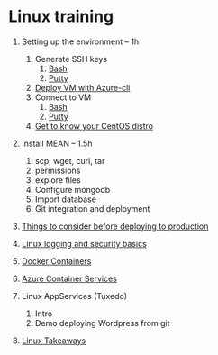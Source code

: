 # Linux training


1.	Setting up the environment – 1h
    1.	Generate SSH keys
        1. [Bash](content/01-set-up/01-key-generation-bash.md)
        1. [Putty](content/01-set-up/01-key-generation-putty.md)
    1.	[Deploy VM with Azure-cli](content/01-set-up/02-deploy-vm.md)
    1.	Connect to VM
        1.	[Bash](content/01-set-up/03-connect-to-vm-bash.md)
        1.  [Putty](content/01-set-up/03-connect-to-vm-putty.md)
    1.	[Get to know your CentOS distro](content/01-set-up/04-intro-centos)

2.	Install MEAN – 1.5h
    1.	scp, wget, curl, tar
    1.	permissions
    1.	explore files
    3.	Configure mongodb   
    1.	Import database
    1.	Git integration and deployment
    
3.	[Things to consider before deploying to production](./Module3-ThingsToConsider/readme.md)
    
4.	[Linux logging and security basics](./Module4-LogsAndSecurity/readme.md)
       
5.	[Docker Containers](./Module5-DockerContainers/readme.md)
        
6.	[Azure Container Services](./Module6-AzureContainerServices/readme.md)
    
7.	Linux AppServices (Tuxedo)
    1.	Intro
    1.	Demo deploying Wordpress from git

8.	[Linux Takeaways](./Module8-LinuxTakeaways/readme.md)